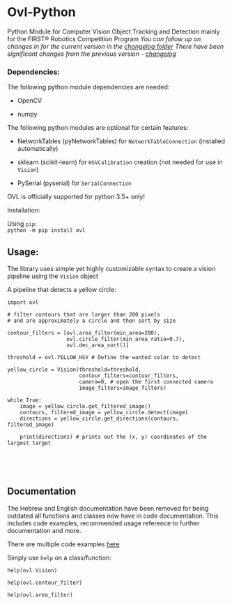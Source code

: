 # Ovl-Python 
Python Module for Computer Vision Object Tracking and Detection mainly for the FIRST® Robotics Competition Program
*You can follow up on changes in for the current version in the [changelog folder](https://github.com/1937Elysium/Ovl-Python/tree/master/changelogs)*
*There have been significant changes from the previous version - [changelog](https://github.com/1937Elysium/Ovl-Python/tree/master/changelogs/0.2.5.5)*

### Dependencies:

The following python module dependencies are needed:

 - OpenCV 
  
 - numpy
  
The following python modules are optional for certain features:


 - NetworkTables (pyNetworkTables) for `NetworkTableConnection` (installed automatically)
 
 - sklearn (scikit-learn) for `HSVCalibration` creation (not needed for use in `Vision`)

 - PySerial (pyserial) for `SerialConnection`

OVL is officially supported for python 3.5+ only!

Installation:

Using `pip`:
<br>
  `python -m pip install ovl`

## Usage:

The library uses simple yet highly customizable syntax to create
 a vision pipeline using the `Vision` object


A pipeline that detects a yellow circle:
```
import ovl

# filter contours that are larger than 200 pixels
# and are approximately a circle and then sort by size

contour_filters = [ovl.area_filter(min_area=200),
                   ovl.circle_filter(min_area_ratio=0.7),
                   ovl.dec_area_sort()] 

threshold = ovl.YELLOW_HSV # Define the wanted color to detect 

yellow_circle = Vision(threshold=threshold,
                       contour_filters=contour_filters,
                       camera=0, # open the first connected camera
                       image_filters=image_filters)

while True:
    image = yellow_circle.get_filtered_image()
    contours, filtered_image = yellow_circle.detect(image)
    directions = yellow_circle.get_directions(contours, filtered_image)
    
    print(directions) # prints out the (x, y) coordinates of the largest target


```

<br>
<br>

## Documentation
The Hebrew and English documentation have been removed for being outdated all functions
and classes now have in code documentation.
This includes code examples, recommended usage reference to further
documentation and more.

There are multiple code examples [here](https://github.com/1937Elysium/Ovl-Python/tree/master/code%20examples)

Simply use `help` on a class/function:
```
help(ovl.Vision)

help(ovl.contour_filter)

help(ovl.area_filter)
```

<br>
<br>

